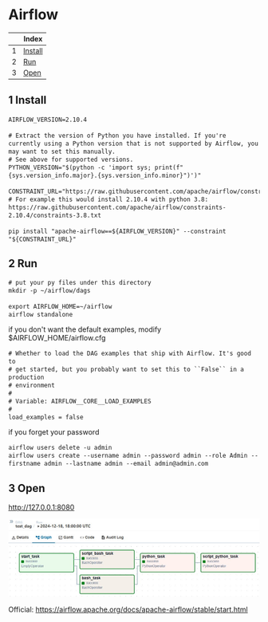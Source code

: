 # Airflow

| |Index|
|---|---|
|1|[Install](#install)|
|2|[Run](#run)|
|3|[Open](#open)|

## <a id='install'></a>1 Install

```
AIRFLOW_VERSION=2.10.4

# Extract the version of Python you have installed. If you're currently using a Python version that is not supported by Airflow, you may want to set this manually.
# See above for supported versions.
PYTHON_VERSION="$(python -c 'import sys; print(f"{sys.version_info.major}.{sys.version_info.minor}")')"

CONSTRAINT_URL="https://raw.githubusercontent.com/apache/airflow/constraints-${AIRFLOW_VERSION}/constraints-${PYTHON_VERSION}.txt"
# For example this would install 2.10.4 with python 3.8: https://raw.githubusercontent.com/apache/airflow/constraints-2.10.4/constraints-3.8.txt

pip install "apache-airflow==${AIRFLOW_VERSION}" --constraint "${CONSTRAINT_URL}"
```

## <a id='run'></a>2 Run
```
# put your py files under this directory
mkdir -p ~/airflow/dags

export AIRFLOW_HOME=~/airflow
airflow standalone
```

if you don't want the default examples, modify $AIRFLOW_HOME/airflow.cfg
```
# Whether to load the DAG examples that ship with Airflow. It's good to
# get started, but you probably want to set this to ``False`` in a production
# environment
#
# Variable: AIRFLOW__CORE__LOAD_EXAMPLES
#
load_examples = false
```

if you forget your password
```
airflow users delete -u admin
airflow users create --username admin --password admin --role Admin --firstname admin --lastname admin --email admin@admin.com
```

## <a id='open'></a>3 Open
http://127.0.0.1:8080

![dag](https://github.com/barneywill/bigdata_demo/blob/main/imgs/dag.jpg)

Official: https://airflow.apache.org/docs/apache-airflow/stable/start.html